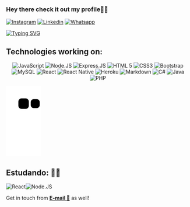 <div> 

### Hey there check it out my profile🚀👋

[![Instagram](https://img.shields.io/badge/Instagram-E4405F?style=for-the-badge&logo=instagram&logoColor=white)](https://www.instagram.com/luigi_cff/)
[![Linkedin](https://img.shields.io/badge/LinkedIn-0077B5?style=for-the-badge&logo=linkedin&logoColor=white)](https://www.linkedin.com/in/luigi-cleffi-75291923a/)
[![Whatsapp](https://img.shields.io/badge/WhatsApp-25D366?style=for-the-badge&logo=whatsapp&logoColor=white)](https://bit.ly/31dEVvh)
<br/>

[![Typing SVG](https://readme-typing-svg.demolab.com?font=Fira+Code&pause=1000&width=435&lines=Web+Developer+Experienced;Tech+Lover+%F0%9F%91%A8%F0%9F%8F%BD%E2%80%8D%F0%9F%92%BB)](https://git.io/typing-svg)


</div>



## Technologies working on:
<div style="display: inline_block" align="center" >
    <img alt="JavaScript"src="https://img.shields.io/badge/JavaScript-323330?style=for-the-badge&logo=javascript&logoColor=F7DF1E" />
    <img alt="Node.JS" src="https://img.shields.io/badge/Node.js-43853D?style=for-the-badge&logo=node.js&logoColor=white" />
    <img alt="Express.JS" src="https://img.shields.io/badge/Express.js-404D59?style=for-the-badge" />
    <img alt="HTML 5" src="https://img.shields.io/badge/HTML5-E34F26?style=for-the-badge&logo=html5&logoColor=white" />
    <img alt="CSS3" src="https://img.shields.io/badge/CSS3-1572B6?style=for-the-badge&logo=css3&logoColor=white" />
    <img alt="Bootstrap" src="https://img.shields.io/badge/Bootstrap-563D7C?style=for-the-badge&logo=bootstrap&logoColor=white" />
    <img alt="MySQL" src="https://img.shields.io/badge/MySQL-00000F?style=for-the-badge&logo=mysql&logoColor=white" />
    <img alt="React" src="https://img.shields.io/badge/React-666666?style=for-the-badge&logo=react&logoColor=blue">    
    <img alt="React Native" src="https://img.shields.io/badge/React_Native-20232A?style=for-the-badge&logo=react&logoColor=61DAFB">
    <img alt="Heroku" src="https://img.shields.io/badge/Heroku-430098?style=for-the-badge&logo=heroku&logoColor=white">
    <img alt="Markdown" src="https://img.shields.io/badge/Markdown-000000?style=for-the-badge&logo=markdown&logoColor=white"/>
    <img alt="C#" src="https://img.shields.io/badge/C%23-239120?style=for-the-badge&logo=c-sharp&logoColor=white"/>
    <img alt="Java" src="https://img.shields.io/badge/Java-ED8B00?style=for-the-badge&logo=java&logoColor=white"/>
    <img alt="PHP" src="https://img.shields.io/badge/PHP-777BB4?style=for-the-badge&logo=php&logoColor=white"/>
    
</div>  


 
 ![Snake animation](https://github.com/LuigiCleffi/LuigiCleffi/blob/output/github-contribution-grid-snake.svg)
 

## Estudando: 🧑‍💻
<img alt="React" src="https://img.shields.io/badge/React-666666?style=for-the-badge&logo=react&logoColor=blue"><img alt="Node.JS" src="https://img.shields.io/badge/Node.js-43853D?style=for-the-badge&logo=node.js&logoColor=white" />

<p>Get in touch from <a href="mailto:lugicleffi@hotmail.com"><b>E-mail 📩</b></a> as well!</p>

